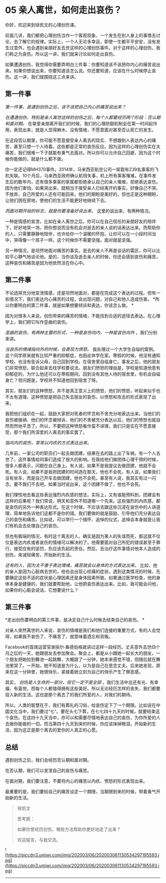 # 05 亲人离世，如何走出哀伤？

你好，欢迎来到徐凯文的心理创伤课。

前面几讲，我们都把心理创伤当作一个客观现象、一个发生在别人身上的事情去讨论，去了解它的规律。实际上，一个人无论多幸运，即使一生都平平安安，没有发生过意外，也会遇到亲朋好友去世这样的心理创伤事件。对于这样的心理创伤，我们称之为哀伤。所以这一讲，我们就来讨论如何走出哀伤。

如果遭遇创伤，我觉得你需要弄明白三件事：你要知道该不该把你内心的痛苦说出来。如果你想说出来，你要知道该怎么说。你还要知道，应该在什么时候停止哀伤。这一讲，我们就围绕这三点来讲。

## 第一件事

 *第一件事，是遇到创伤之后，该不该把自己内心的痛苦说出来？*  

 *在遭遇创伤，特别是亲人离世这样的创伤之后，每个人都要经历两个阶段：否认期和面对期。* 在挚爱亲朋离开我们的时候，我们的心理防御机制会在第一时间起作用，表现出来，就是人显得麻木、没有情绪，不愿意面对甚至否认死亡的发生。

在这段否认期里，你可能不愿意接受亲人离去的现实、不想跟别人表达内心的痛苦，甚至只想一个人待着。这些都是正常的哀伤反应。因为这样的心理创伤实在太痛苦，我们很难一下子就能有勇气去面对。所以你可以允许自己回避，因为这个时候你能做的，就是什么都不做。

你一定还记得MH370事件。2014年，马来西亚航空公司一架载有239名乘客的飞机失联。10个月后，马来西亚政府确认航班失事，机上所有乘客罹难。在事件发生后的数年内，还有很多乘客的家属都拒绝承认自己的亲人罹难，拒绝表达哀伤。因为他们害怕，如果哭出来，就相当于接受亲人已经离开的事实。好像自己不哭、不放弃，自己所爱的人还有可能回来。他们的期盼是美好的，但也正是这种期盼，让他们困在原地，使他们的生活不能更好地继续下去。

 *而面对期开始的标志，就是你要准备好说出来。* 这里的说出来，有两种情况。

一种是情感的宣泄，比如在亲人离世之后，你可以在自己信任的亲朋好友的陪伴下，好好地哭一场，把你想说而没有机会对逝去的亲人说的话表达出来。而帮助你的人，只需要静静地陪伴，也许给你一个温暖的怀抱，让你可以在一小段时间当中，哭得像一个孩子一样。这个时候你不需要坚强，面对就是坚强。

另一种情况，是坦然地面对痛苦的事实。逝去的亲人不再是谈话的雷区，你可以比较平心静气地谈论他。是的，当你谈及逝去亲人的时候，你还会感到哀伤和痛苦，这种哀伤和痛苦是因为他依然活在你心中。

## 第二件事

不论选择充分地宣泄情感，还是坦然地面对，都是在完成这个表达的过程。但有一些情况下，我们表达内心痛苦的过程，会出现问题，对自己和他人造成伤害。 *所以你要明白的第二件事，就是如果想要倾诉和表达，你该怎么做。 *

因为对很多人来说，创伤带来的痛苦的情绪，不能找到合适的途径去表达。在心理学上，我们把它叫作歪曲的哀伤。 

 *歪曲的哀伤，有两种主要的形式，一种是哀伤向内，一种是哀伤向外* ，我们分别来讲。

 *当哀伤的情绪指向外的时候，会表现为愤怒。* 我处理过一个大学生自缢的案例。这个同学原来就有比较严重的抑郁症，也因此休学在家。寒假的时候，他没有通知学校，也没有告诉父母，自己回到学校，在宿舍里自缢身亡。事发之后，他的朋友们非常愤怒，联合起来去找学校要说法。朋友们愤怒的理由是，学校是知道他患有抑郁症的，为什么他还可以在寒假期间，回到没有其他人待的宿舍里，有机会自缢身亡？但问题是，学校并不知道他回到宿舍了呀。

其实，朋友们的这种愤怒，并不是真正意义上的愤怒，他们的愤怒，听起来似乎也不太有道理。这种愤怒是把自己失去朋友的哀伤，以愤怒和攻击的形式表现了出来。 

我把他们组织在一起，鼓励大家把对死者的怀念和不舍充分地表达出来。当他们的哀伤被接纳、他们的怀念被倾诉、他们的不舍被充分表达以后，他们的愤怒也就自然而然地平息了。所以，不要把这种愤怒看作蛮不讲理，我们只是实在不愿意接受，那个我们所深爱的人离去的事实罢了。

 *指向内的哀伤，常常以内疚的方式表达出来。*

几年前，一家公司的职员们一起去做团建，结果在去的路上出了车祸，有一个人去世了。这件事情给同事们造成了很大的影响。在我给他们做团体心理干预的时候，很多人都表示，问题在自己身上。有人说，如果不是我提议去做团建，他就不会死。有人说，如果不是我把团建的时间选在那天，他也不会死。有人说，如果我们没有坐车，而是自己开车去做团建，他也不会死。甚至有人说，我其实有过一闪念，要不我们不去吧。如果当时说出来，这个团建不做了，他也不会死。

我们理性地去看这些表达强烈内疚感的想法，实际上，又有谁能预料到，团建会有这样的后果呢？我们常说，明天和意外不知道哪一个先来。这些强烈的内疚感，都是哀伤的另外一种表达形式。在这个时候，不应该去跟这些沉浸在哀伤中的人讲道理，简单地告诉他们这都不是你的错。我们要做的就是鼓励、引导他们充分表达自己的哀伤和痛苦。比如说，可以举行一个缅怀、追悼的仪式，追悼会本身就是让我们有机会去处理自己的哀伤。 

但也有极端的情况，有时这个离去的人，确实是因为某人的失误而死，那这就不仅仅是表达内疚或者哀伤的情绪可以解决的了。他需要面对自己所犯的错误甚至于罪行，接受应有的惩罚，负应该负起的责任。然后，去治疗这件事情对他本人造成的创伤，来减轻痛苦，开始新的生活。

 *还有的人，因为太不善于表达情绪，痛苦就会以身体的方式表达出来。* 比如，他的亲人是因为心脏病去世的，他也会出现心绞痛的症状。遇到这类情况的时候，先要确定这些不适的症状是心理因素还是身体因素所致。如果通过医学检查，他的身体本身是健康的，我们就要帮助他，让他把哀伤表达出来。比如，我可能会问他，如果你的心脏会说话，它想要说什么？  

## 第三件事

 *走出创伤要明白的第三件事，是决定自己什么时候去结束自己的哀伤。 *

对亲人突然离世的人来说，哀伤的情绪是我们和他们连接的重要方式，有的人会觉得，如果我不哀伤了、不痛苦了，就意味着遗忘和背叛。

Facebook的首席运营官谢丽尔·桑德伯格就讲过这样一段经历。丈夫意外去世四个月之后的一天，她跟朋友去参加聚会。聚会上，都是从小跟她一起长大的朋友，一个朋友把她拉到舞池一起跳舞，大概跳了一分钟，她本来感觉不错，但随后就在舞池里哭了。一开始，她不知道是为什么，以为是自己在思念丈夫。后来她发现，原来在这一分钟里，她很快乐，紧接着她立刻为自己的快乐产生了罪恶感。

其实， *创伤是人生命的一部分，但它一定不是全部* 。我们生活中总还有光、有幸福、有喜悦，而每个人都值得拥有这些美好。所以无论经历怎样的丧失，我们都要投入新的生活。这也是那个离去了的我们所爱的人，对我们的期待。

所以，人类的智慧在于，我们有葬礼的习俗，给哀伤定下了一个期限。比如说在中国文化当中，我们要过“七”。要在头七下葬，在七七四十九天的时候，就要结束这个哀伤。在这四十九天当中，你可以和需要尽情地表达自己的哀伤，为你所爱的人去做你能做的一切。而当第四十九天到来的时候，你应该抹掉眼泪，开始新的生活，因为这正是那个离去的爱你的人真正的心愿。

## 总结

遇到创伤之后，我们会经历否认期和面对期。

在否认期，我们可以宣泄自己的哀伤与痛苦。

在面对期，我们要注意，不要将内心的痛苦以内疚、愤怒的形式表现出来。

最重要的是，我们要给自己的痛苦设定一个期限，当期限到来的时候，带着勇气开始新的生活。

> 徐凯文
> 
> 思考题：
> 
> 如果你曾经历创伤，哪些方法帮助你更好地走了出来？
> 
> 欢迎留言，与我交流。

![https://piccdn3.umiwi.com/img/202003/06/202003061130534297195593.jpg](https://piccdn3.umiwi.com/img/202003/06/202003061130534297195593.jpg)

---
